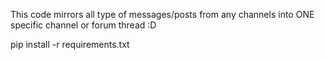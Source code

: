 This code mirrors all type of messages/posts from any channels into ONE specific channel or forum thread :D

pip install -r requirements.txt
